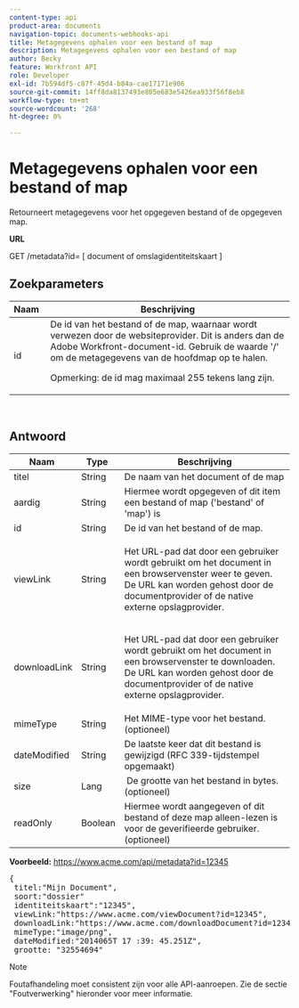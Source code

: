 ```yaml
---
content-type: api
product-area: documents
navigation-topic: documents-webhooks-api
title: Metagegevens ophalen voor een bestand of map
description: Metagegevens ophalen voor een bestand of map
author: Becky
feature: Workfront API
role: Developer
exl-id: 7b594df5-c87f-45d4-b84a-cae17171e906
source-git-commit: 14ff8da8137493e805e683e5426ea933f56f8eb8
workflow-type: tm+mt
source-wordcount: '268'
ht-degree: 0%

---
```



# Metagegevens ophalen voor een bestand of map

Retourneert metagegevens voor het opgegeven bestand of de opgegeven map.

**URL**

GET /metadata?id= [ document of omslagidentiteitskaart ]

## Zoekparameters

<table style="table-layout:auto"> 
 <col> 
 <col> 
 <thead> 
  <tr> 
   <th>Naam </th> 
   <th>Beschrijving</th> 
  </tr> 
 </thead> 
 <tbody> 
  <tr> 
   <td>id</td> 
   <td>De id van het bestand of de map, waarnaar wordt verwezen door de websiteprovider. Dit is anders dan de Adobe Workfront-document-id. Gebruik de waarde '/' om de metagegevens van de hoofdmap op te halen.
   <p>Opmerking: de id mag maximaal 255 tekens lang zijn.</p></td> 
  </tr> 
 </tbody> 
</table>

 

## Antwoord

<table style="table-layout:auto"> 
 <col> 
 <col> 
 <col> 
 <thead> 
  <tr> 
   <th>Naam </th> 
   <th>Type </th> 
   <th>Beschrijving</th> 
  </tr> 
 </thead> 
 <tbody> 
  <tr> 
   <td>titel </td> 
   <td>String </td> 
   <td>De naam van het document of de map</td> 
  </tr> 
  <tr> 
   <td>aardig </td> 
   <td>String </td> 
   <td>Hiermee wordt opgegeven of dit item een bestand of map ('bestand' of 'map') is</td> 
  </tr> 
  <tr> 
   <td>id</td> 
   <td>String </td> 
   <td>De id van het bestand of de map.</td> 
  </tr> 
  <tr> 
   <td>viewLink</td> 
   <td>String </td> 
   <td> <p>Het URL-pad dat door een gebruiker wordt gebruikt om het document in een browservenster weer te geven. De URL kan worden gehost door de documentprovider of de native externe opslagprovider.</p> </td> 
  </tr> 
  <tr> 
   <td>downloadLink</td> 
   <td>String </td> 
   <td> <p>Het URL-pad dat door een gebruiker wordt gebruikt om het document in een browservenster te downloaden. De URL kan worden gehost door de documentprovider of de native externe opslagprovider.</p> </td> 
  </tr> 
  <tr> 
   <td>mimeType</td> 
   <td>String </td> 
   <td>Het MIME-type voor het bestand. (optioneel)</td> 
  </tr> 
  <tr> 
   <td>dateModified</td> 
   <td>String </td> 
   <td>De laatste keer dat dit bestand is gewijzigd (RFC 339-tijdstempel opgemaakt)</td> 
  </tr> 
  <tr> 
   <td>size</td> 
   <td>Lang</td> 
   <td> De grootte van het bestand in bytes. (optioneel)</td> 
  </tr> 
  <tr> 
   <td>readOnly</td> 
   <td>Boolean</td> 
   <td> Hiermee wordt aangegeven of dit bestand of deze map alleen-lezen is voor de geverifieerde gebruiker.(optioneel) </td> 
  </tr> 
 </tbody> 
</table>

**Voorbeeld:** https://www.acme.com/api/metadata?id=12345
<pre>&lbrace;<br> titel:"Mijn Document", <br> soort:"dossier"<br> identiteitskaart":"12345", <br> viewLink:"https://www.acme.com/viewDocument?id=12345", <br> downloadLink:"https://www.acme.com/downloadDocument?id=12345", <br> mimeType:"image/png", <br> dateModified:"2014065T 17 :39: 45.251Z", <br> grootte: "32554694"<br></pre>

>[!NOTE]
>
>Foutafhandeling moet consistent zijn voor alle API-aanroepen. Zie de sectie &quot;Foutverwerking&quot; hieronder voor meer informatie.
